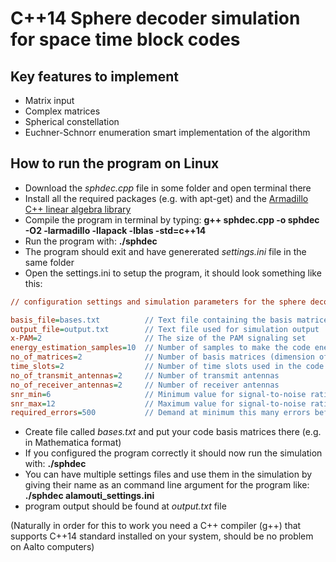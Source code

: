 C++14 Sphere decoder simulation for space time block codes
==========================================================

Key features to implement
-------------------------
- Matrix input
- Complex matrices
- Spherical constellation
- Euchner-Schnorr enumeration smart implementation of the algorithm

How to run the program on Linux
-------------------------------
- Download the *sphdec.cpp* file in some folder and open terminal there
- Install all the required packages (e.g. with apt-get) and the [Armadillo C++ linear algebra library](http://arma.sourceforge.net/download.html)
- Compile the program in terminal by typing: **g++ sphdec.cpp -o sphdec -O2 -larmadillo -llapack -lblas -std=c++14**
- Run the program with: **./sphdec**
- The program should exit and have genererated *settings.ini* file in the same folder
- Open the settings.ini to setup the program, it should look something like this:

```ini
// configuration settings and simulation parameters for the sphere decoder program //

basis_file=bases.txt          // Text file containing the basis matrices
output_file=output.txt        // Text file used for simulation output
x-PAM=2                       // The size of the PAM signaling set
energy_estimation_samples=10  // Number of samples to make the code energy estimation (-1 = sample all)
no_of_matrices=2              // Number of basis matrices (dimension of the data vectors)
time_slots=2                  // Number of time slots used in the code
no_of_transmit_antennas=2     // Number of transmit antennas
no_of_receiver_antennas=2     // Number of receiver antennas
snr_min=6                     // Minimum value for signal-to-noise ratio
snr_max=12                    // Maximum value for signal-to-noise ratio
required_errors=500           // Demand at minimum this many errors before the simulation ends
```

- Create file called *bases.txt* and put your code basis matrices there (e.g. in Mathematica format)
- If you configured the program correctly it should now run the simulation with: **./sphdec**
- You can have multiple settings files and use them in the simulation by giving their name as an command line argument for the program like: **./sphdec alamouti_settings.ini**
- program output should be found at *output.txt* file

(Naturally in order for this to work you need a C++ compiler (g++) that supports C++14 standard installed on your system, should be no problem on Aalto computers)